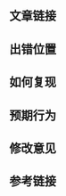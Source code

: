 ## 文章链接
<!-- 输入出错的文章链接地址 -->


## 出错位置
<!-- 截取出错位置的内容截图 -->


## 如何复现
<!-- 如何复现错误 -->


## 预期行为
<!-- 你希望如何更改/原本应该是怎样的 -->


## 修改意见
<!-- 如果需要建议作者如何修改，可填写此项 -->


## 参考链接
<!-- 如果能提供对该问题有帮助的文章，可填写此项 -->